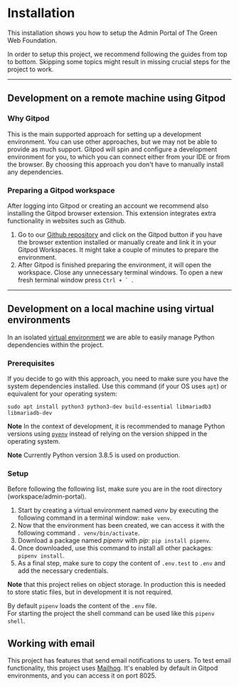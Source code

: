 # Installation

This installation shows you how to setup the Admin Portal of The Green Web Foundation.

In order to setup this project, we recommend following the guides from top to bottom. Skipping some topics might result in missing crucial steps for the project to work.

---
## Development on a remote machine using Gitpod
### Why Gitpod
This is the main supported approach for setting up a development environment. You can use other approaches, but we may not be able to provide as much support. Gitpod will spin and configure a development environment for you, to which you can connect either from your IDE or from the browser. By choosing this approach you don't have to manually install any dependencies.
 
### Preparing a Gitpod workspace
After logging into Gitpod or creating an account we recommend also installing the Gitpod browser extension. This extension integrates extra functionality in websites such as Github.

1. Go to our [Github repository](https://github.com/thegreenwebfoundation/admin-portal) and click on the Gitpod button if you have the browser extention installed or manually create and link it in your Gitpod Workspaces. It might take a couple of minutes to prepare the environment.
2. After Gitpod is finished preparing the environment, it will open the workspace. Close any unnecessary terminal windows. To open a new fresh terminal window press ```Ctrl + ` ```.
---
## Development on a local machine using virtual environments
In an isolated [virtual environment](https://docs.python.org/3/tutorial/venv.html) we are able to easily manage Python dependencies within the project. 

### Prerequisites
If you decide to go with this approach, you need to make sure you have the system dependencies installed. Use this command (if your OS uses `apt`) or equivalent for your operating system:
```
sudo apt install python3 python3-dev build-essential libmariadb3 libmariadb-dev
```

__Note__ In the context of development, it is recommended to manage Python versions using [`pyenv`](https://github.com/pyenv/pyenv) instead of relying on the version shipped in the operating system.

__Note__ Currently Python version 3.8.5 is used on production.

### Setup
Before following the following list, make sure you are in the root directory (workspace/admin-portal).
1. Start by creating a virtual environment named *venv* by executing the following command in a terminal window: `make venv`.
2. Now that the environment has been created, we can access it with the following command `. venv/bin/activate`.
3. Download a package named *pipenv* with *pip*: `pip install pipenv`.
4. Once downloaded, use this command to install all other packages: `pipenv install`.
5. As a final step, make sure to copy the content of `.env.test` to `.env` and add the necessary credentials.<br>

__Note__ that this project relies on object storage. In production this is needed to store static files, but in development it is not required.

By default `pipenv` loads the content of the `.env` file.<br>
For starting the project the shell command can be used like this `pipenv shell`.

## Working with email

This project has features that send email notifications to users. To test email functionality, this project uses [Mailhog](https://github.com/mailhog/MailHog). It's enabled by default in Gitpod environments, and you can access it on port 8025.
